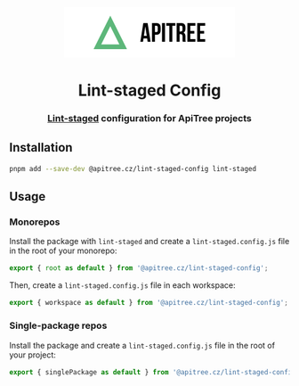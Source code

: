 <div align="center">

<a href="https://github.com/ApiTreeCZ">
<img alt="ApiTree s.r.o." src="../../public/apitree-logo.png" width="308" />
</a>

# Lint-staged Config

### [Lint-staged](https://github.com/lint-staged/lint-staged) configuration for ApiTree projects

</div>

## Installation

```bash
pnpm add --save-dev @apitree.cz/lint-staged-config lint-staged
```

## Usage

### Monorepos

Install the package with `lint-staged` and create a `lint-staged.config.js` file in the root of your monorepo:

```js
export { root as default } from '@apitree.cz/lint-staged-config';
```

Then, create a `lint-staged.config.js` file in each workspace:

```js
export { workspace as default } from '@apitree.cz/lint-staged-config';
```

### Single-package repos

Install the package and create a `lint-staged.config.js` file in the root of your project:

```js
export { singlePackage as default } from '@apitree.cz/lint-staged-config';
```
